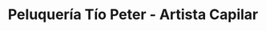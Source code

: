 ---
title: "Peluquería Tío Peter - Artista Capilar"
url: /montevideo/peluqueria-tio-peter-artista-capilar/
shop: peluquería
---